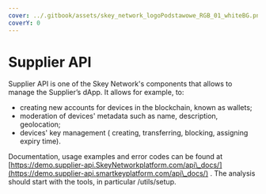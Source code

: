```yaml
---
cover: ../.gitbook/assets/skey_network_logoPodstawowe_RGB_01_whiteBG.png
coverY: 0
---
```


# Supplier API

Supplier API is one of the Skey Network's components that allows to manage the Supplier’s dApp. It allows for example, to:

* creating new accounts for devices in the blockchain, known as wallets;
* moderation of devices' metadata such as name, description, geolocation;
* devices' key management ( creating, transferring, blocking, assigning expiry time).

Documentation, usage examples and error codes can be found at [https://demo.supplier-api.SkeyNetworkplatform.com/api\_docs/](https://demo.supplier-api.smartkeyplatform.com/api\_docs/) . The analysis should start with the tools, in particular /utils/setup.
